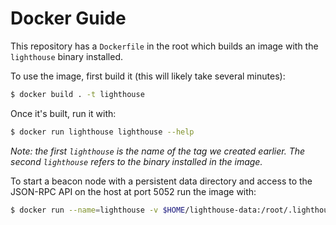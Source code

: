 # Docker Guide

This repository has a `Dockerfile` in the root which builds an image with the
`lighthouse` binary installed.

To use the image, first build it (this will likely take several minutes):

```bash
$ docker build . -t lighthouse
```

Once it's built, run it with:

```bash
$ docker run lighthouse lighthouse --help
```

_Note: the first `lighthouse` is the name of the tag we created earlier. The
second `lighthouse` refers to the binary installed in the image._

To start a beacon node with a persistent data directory and access to the JSON-RPC API on the host at port 5052 run the image with:

```bash
$ docker run --name=lighthouse -v $HOME/lighthouse-data:/root/.lighthouse -p 127.0.0.1:5052:5052 lighthouse lighthouse beacon_node --http-address=0.0.0.0 --http-port=5052 --http
```
